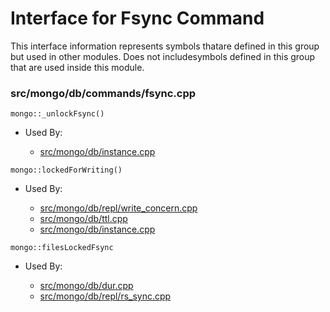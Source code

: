 
# Interface for Fsync Command
This interface information represents symbols thatare defined in this group but used in other modules.  Does not includesymbols defined in this group that are used inside this module.

### src/mongo/db/commands/fsync.cpp

<div></div>

    mongo::_unlockFsync()

- Used By:

    - [src/mongo/db/instance.cpp](../../../storage/storage\_layer\_structure)

<div></div>

    mongo::lockedForWriting()

- Used By:

    - [src/mongo/db/repl/write\_concern.cpp](../../../replication/replication)
    - [src/mongo/db/ttl.cpp](../../../queries/indexing)
    - [src/mongo/db/instance.cpp](../../../storage/storage\_layer\_structure)

<div></div>

    mongo::filesLockedFsync

- Used By:

    - [src/mongo/db/dur.cpp](../../../storage/journaling)
    - [src/mongo/db/repl/rs\_sync.cpp](../../../replication/replication)
